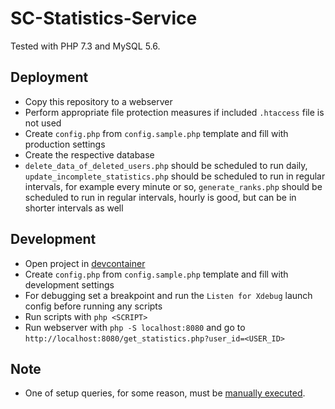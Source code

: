 # SC-Statistics-Service

Tested with PHP 7.3 and MySQL 5.6.

## Deployment

- Copy this repository to a webserver
- Perform appropriate file protection measures if included `.htaccess` file is not used
- Create `config.php` from `config.sample.php` template and fill with production settings
- Create the respective database
- `delete_data_of_deleted_users.php` should be scheduled to run daily, `update_incomplete_statistics.php` should be scheduled to run in regular intervals, for example every minute or so, `generate_ranks.php` should be scheduled to run in regular intervals, hourly is good, but can be in shorter intervals as well

## Development

- Open project in [devcontainer](https://code.visualstudio.com/docs/remote/containers-tutorial)
- Create `config.php` from `config.sample.php` template and fill with development settings
- For debugging set a breakpoint and run the `Listen for Xdebug` launch config before running any scripts
- Run scripts with `php <SCRIPT>`
- Run webserver with `php -S localhost:8080` and go to `http://localhost:8080/get_statistics.php?user_id=<USER_ID>`

## Note

- One of setup queries, for some reason, must be [manually executed](https://github.com/streetcomplete/sc-statistics-service/blob/master/generate_ranks.php#L15).

